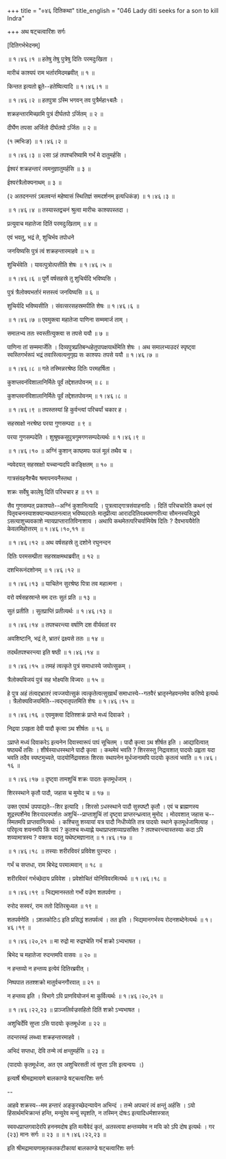 +++
title = "०४६ दितिकथा"
title_english = "046 Lady diti seeks for a son to kill Indra"

+++
अथ षट्चत्वारिंशः सर्गः  

\[दितिगर्भभेदनम्\]  

 ॥ १।४६।१ ॥ हतेषु तेषु पुत्रेषु दितिः परमदुःखिता ।  

मारीचं काश्यपं राम भर्तारमिदमब्रवीत्  ॥  १  ॥   

किन्तत इत्यतो ब्रूते--हतेष्वित्यादि ॥ १।४६।१ ॥   

 ॥ १।४६।२ ॥ हतपुत्रा ऽस्मि भगवन् तव पुत्रैर्महा१बलैः ।  

शक्रहन्तारमिच्छामि पुत्रं दीर्घतपो ऽर्जितम्  ॥  २  ॥   

दीर्घेण तपसा अर्जितो दीर्घतपो ऽर्जितः  ॥  २  ॥   

(१ त्मभिःङ) ॥ १।४६।२ ॥   

 ॥ १।४६।३ ॥  २सा ऽहं तपश्चरिष्यामि गर्भं मे दातुमर्हसि ।  

ईश्वरं शक्रहन्तारं त्वमनुज्ञातुमर्हसि  ॥  ३  ॥   

ईश्वरंत्रैलोक्यनाथम्  ॥  ३  ॥   

(२ अतदनन्तरं ऽबलवन्तं महेष्वासं स्थितिज्ञं समदर्शनम् इत्यधिकंङ) ॥ १।४६।३ ॥   

 ॥ १।४६।४ ॥ तस्यास्तद्वचनं श्रुत्वा मारीचः काश्यपस्तदा ।  

प्रत्युवाच महातेजा दितिं परमदुःखिताम्  ॥  ४  ॥   

एवं भवतु, भद्रं ते, शुचिर्भव तपोधने  

जनयिष्यसि पुत्रं त्वं शक्रहन्तारमाहवे  ॥  ५  ॥   

शुचिर्भवेति । यावत्पुत्रोत्पत्तीति शेषः ॥ १।४६।५ ॥   

 ॥ १।४६।६ ॥ पूर्णे वर्षसहस्रे तु शुचिर्यदि भविष्यसि ।  

पुत्रं त्रैलोक्यभर्तारं मत्तस्त्वं जनयिष्यसि  ॥  ६  ॥   

शुचिर्यदि भविष्यसीति । संवत्सरसहस्रमपीति शेषः ॥ १।४६।६ ॥   

 ॥ १।४६।७ ॥ एवमुक्त्वा महातेजा पाणिना सम्ममार्ज ताम् ।  

समालभ्य ततः स्वस्तीत्युक्त्वा स तपसे ययौ  ॥  ७  ॥   

पाणिना तां सम्ममार्जेति । दिव्यपुत्रप्रतिबन्धहेतुपापक्षयार्थमिति शेषः । अथ समालभ्यउदरं स्पृष्ट्वा स्वस्तिगर्भरूपं भद्रं तवास्त्वित्यनुगृह्य सः काश्यपः तपसे ययौ ॥ १।४६।७ ॥   

 ॥ १।४६।८ ॥ गते तस्मिन्नरश्रेष्ठ दितिः परमहर्षिता ।  

कुशप्लवनंविशालानिर्मितेः पूर्वं तद्देशतपोवनम्  ॥  ८  ॥   

कुशप्लवनंविशालानिर्मितेः पूर्वं तद्देशतपोवनम् ॥ १।४६।८ ॥   

 ॥ १।४६।९ ॥ तपस्तस्यां हि कुर्वन्त्यां परिचर्यां चकार ह ।  

सहस्राक्षो नरश्रेष्ठ परया गुणसम्पदा  ॥  ९  ॥   

परया गुणसम्पदेति । शुश्रूषकसुपुत्रगुमगणसम्पदेत्यर्थः ॥ १।४६।९ ॥   

 ॥ १।४६।१० ॥ अग्निं कुशान् काष्ठमपः फलं मूलं तथैव च ।  

न्यवेदयत् सहस्राक्षो यच्चान्यदपि काङ्क्षितम्  ॥  १०  ॥   

गात्रसंवहनैश्चैव श्रमापनयनैस्तथा ।  

शक्रः सर्वेषु कालेषु दितिं परिचचार ह  ॥  ११  ॥   

सैव गुणसम्पत् प्रकाश्यते--अग्निं कुशानित्यादि । पुत्रत्वाद्गात्रसंवाहनादिः । दितिं परिचचारेति कथनं एवं पितृवचनस्याशक्यान्यथातनत्वात् भविष्यदरातेः मातृप्रीत्या आराददितिवक्ष्यमाणरीत्या सौमनस्यसिद्ध्ये ऽसत्याशुच्यवकाशे न्यायप्राप्तारातिविनाशाय । अथापि कथमेतत्परिचर्यामियेष दितिः ? दैवभाययैवेति केवलमिहोत्तरम् ॥ १।४६।१०,११ ॥   

 ॥ १।४६।१२ ॥ अथ वर्षसहस्रे तु दशोने रघुनन्दन  

दितिः परमसम्प्रीता सहस्राक्षमथाब्रवीत्  ॥  १२  ॥   

दशभिरूनंदशोनम् ॥ १।४६।१२ ॥   

 ॥ १।४६।१३ ॥ याचितेन सुरश्रेष्ठ पित्रा तव महात्मना ।  

वरो वर्षसहस्रान्ते मम दत्तः सुतं प्रति  ॥  १३  ॥   

सुतं प्रतीति । सुतप्राप्तिं प्रतीत्यर्थः ॥ १।४६।१३ ॥   

 ॥ १।४६।१४ ॥ तपश्चरन्त्या वर्षाणि दश वीर्यवतां वर  

अवशिष्टानि, भद्रं ते, भ्रातरं द्रक्ष्यसे ततः  ॥  १४  ॥   

तदर्थंतपश्चरन्त्या इति षष्ठी ॥ १।४६।१४ ॥   

 ॥ १।४६।१५ ॥ तमहं त्वत्कृते पुत्रं समाधास्ये जयोत्सुकम् ।  

त्रैलोक्यविजयं पुत्रं सह भोक्ष्यसि विज्वरः  ॥  १५  ॥   

हे पुत्र अहं तंत्वद्भ्रातरं त्वज्जयोत्सुकं त्वत्कृतेत्वत्सुखार्थं समाधास्ये--गतवैरं भ्रातृस्नेहवन्तमेव करिष्ये इत्यर्थः । त्रैलोक्यविजयमिति--त्वद्भातृपतमिति शेषः ॥ १।४६।१५ ॥   

 ॥ १।४६।१६ ॥ एवमुक्त्वा दितिश्शक्रं प्राप्ते मध्यं दिवाकरे ।  

निद्रया ऽपहृता देवी पादौ कृत्वा ऽथ शीर्षतः  ॥  १६  ॥   

ऽप्राप्ते मध्यं दिवाकरेऽ इत्यनेन दिवास्वारूपं पापं सूचितम् । पादौ कृत्वा ऽथ शीर्षत इति । आद्यादित्वात् षष्ठ्यर्थे तसिः । शीर्षस्याधस्स्थाने पादौ कृत्वा । कथमेवं भवति ? शिरसस्तु निद्रावशात् पादयोः प्रह्वता यदा भवति तदैव स्पष्टमुच्यते, पादयोर्निद्रावशतः शिरसः स्थापनेन मूर्धजानामपि पादयोः कृतत्वं भवति ॥ १।४६।१६ ॥   

 ॥ १।४६।१७ ॥ दृष्ट्वा तामशुचिं शक्रः पादतः कृतमूर्धजाम् ।  

शिरस्स्थाने कृतौ पादौ, जहास च मुमोद च  ॥  १७  ॥   

उक्त एवार्थ उपपाद्यते--शिर इत्यादि । शिरसो ऽधस्स्थाने पादौ सुस्पष्टौ कृतौ । एवं च ब्राह्मणस्य शूद्रस्पर्शेनेव शिरःपादस्पर्शतः अशुचिं--प्राप्ताशुचिं तां दृष्ट्वा प्राप्तरन्ध्रत्वात् मुमोद । मोदवशात् जहास च--स्मितमपि प्राप्तवानित्यर्थः । कश्चित्तु शय्यायां यत्र पादौ निधीय्येति तत्र पादयोः स्थाने कृतमूर्धजामित्याह । परिवृत्य शयनमपि किं पापं ? कुतश्च मध्याह्णे यथाप्राप्तशय्याप्रसक्तिः ? तपश्चरन्त्यास्तस्याः कदा ऽपि शय्यामात्रस्य ? वक्तत्रः वदतु यथेष्टमज्ञानात् ॥ १।४६।१७ ॥   

 ॥ १।४६।१८ ॥ तस्याः शरीरविवरं प्रविवेश पुरन्दरः ।  

गर्भं च सप्तधा, राम बिभेद्र परमात्मवान्  ॥  १८  ॥   

शरीरविवरं गर्भच्छेदाय प्रविवेश । प्रवेशोचितं योनिविवरमित्यर्थः ॥ १।४६।१८ ॥   

 ॥ १।४६।१९ ॥ भिद्यमानस्ततो गर्भो वज्रेण शतपर्वणा ।  

रुरोद सस्वरं, राम ततो दितिरबुध्यत  ॥  १९  ॥   

शतपर्वणेति । ऽशतकोटिःऽ इति प्रसिद्धं शतपर्वत्वं । तत इति । भिद्यमानगर्भस्य रोदनशब्देनेत्यर्थः ॥ १।४६।१९ ॥   

 ॥ १।४६।२०,२१ ॥ मा रुद्रो मा रुद्रश्चेति गर्भं शक्रो ऽभ्यभाषत ।  

बिभेद च महातेजा रुदन्तमपि वासवः  ॥  २०  ॥   

न हन्तव्यो न हन्तव्य इत्येवं दितिरब्रवीत् ।  

निष्पपात ततश्शक्रो मातुर्वचनगौरवात्  ॥  २१  ॥   

न हन्तव्य इति । विभागे ऽपि प्राणवियोजनं मा कुर्वित्यर्थः ॥ १।४६।२०,२१ ॥   

 ॥ १।४६।२२,२३ ॥ प्राञ्जलिर्वज्रसहितो दितिं शक्रो ऽभ्यभाषत ।  

अशुचिर्देवि सुप्ता ऽसि पादयोः कृतमूर्धजा  ॥  २२  ॥   

तदन्तरमहं लब्ध्वा शक्रहन्तारमाहवे ।  

अभिदं सप्तधा, देवि तन्मे त्वं क्षन्तुमर्हसि  ॥  २३  ॥   

(पादयोः कृतमूर्धजा, अत एव अशुचिरसती त्वं सुप्ता ऽसि इत्यन्वयः ।)  

इत्यार्षे श्रीमद्रामायणे बालकाण्डे षट्चत्वारिंशः सर्गः  

--  

आहवे शक्रस्य--मम हन्तारं अङ्कुरच्छेदन्यायेन अभिन्दं । तन्मे अपचारं त्वं क्षन्तुं अर्हसि । ऽयो हिंसार्थमभिक्रान्तं हन्ति, मन्युरेव मन्युं स्पृशति, न तस्मिन् दोषःऽ इत्यादिधर्मशास्त्रात्  

स्ववधप्राप्तगवादेरपि हननमदोष इति मत्वैवेदं कृतं, अतस्त्वया क्षन्तव्यमेव न मयि को ऽपि दोष इत्यर्थः । गर (२३) मानः सर्गः  ॥  २३  ॥  ॥ १।४६।२२,२३ ॥   

इति श्रीमद्रामायणामृतकतकटीकायां बालकाण्डे षट्चत्वारिंशः सर्गः  

